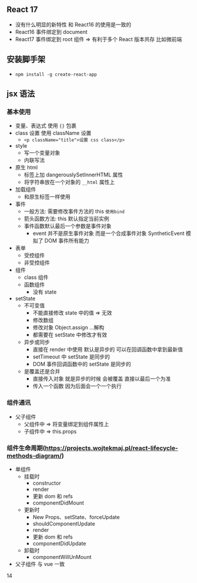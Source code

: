 ## React 17

- 没有什么明显的新特性 和 React16 的使用是一致的
- React16 事件绑定到 document
- React17 事件绑定到 root 组件 => 有利于多个 React 版本共存 比如微前端

## 安装脚手架

- `npm install -g create-react-app`

## jsx 语法

### 基本使用

- 变量、表达式 使用 `{}` 包裹
- class 设置 使用 className 设置
  - `<p className="title">设置 css class</p>`
- style
  - 写一个变量对象
  - 内联写法
- 原生 html
  - 标签上加 dangerouslySetInnerHTML 属性
  - 将字符串放在一个对象的 `__html` 属性上
- 加载组件
  - 和原生标签一样使用
- 事件
  - 一般方法: 需要修改事件方法的 this `使用bind`
  - 箭头函数方法: this 默认指定当前实例
  - 事件函数默认最后一个参数是事件对象
    - event 并不是原生事件对象 而是一个合成事件对象 SyntheticEvent 模拟了 DOM 事件所有能力
- 表单
  - 受控组件
  - 非受控组件
- 组件
  - class 组件
  - 函数组件
    - 没有 state
- setState
  - 不可变值
    - 不能直接修改 state 中的值 => 无效
    - 修改数组
    - 修改对象 Object.assign ...解构
    - 都需要在 setState 中修改才有效
  - 异步或同步
    - 直接在 render 中使用 默认是异步的 可以在回调函数中拿到最新值
    - setTimeout 中 setState 是同步的
    - DOM 事件回调函数中的 setState 是同步的
  - 是覆盖还是合并
    - 直接传入对象 就是异步的时候 会被覆盖 直接以最后一个为准
    - 传入一个函数 因为后面会一个一个执行

### 组件通讯

- 父子组件
  - 父组件中 => 将变量绑定到组件属性上
  - 子组件中 => this.props

### 组件生命周期(https://projects.wojtekmaj.pl/react-lifecycle-methods-diagram/)

- 单组件
  - 挂载时
    - constructor
    - render
    - 更新 dom 和 refs
    - componentDidMount
  - 更新时
    - New Props、setState、forceUpdate
    - shouldComponentUpdate
    - render
    - 更新 dom 和 refs
    - componentDidUpdate
  - 卸载时
    - componentWillUnMount
- 父子组件 与 vue 一致

14